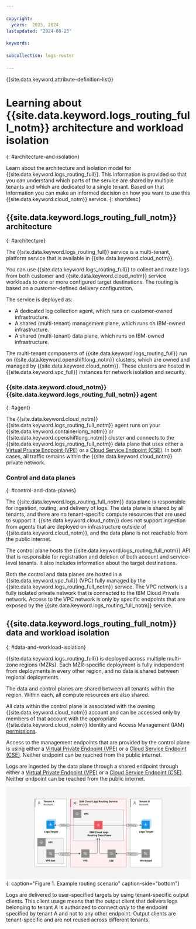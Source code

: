 ```yaml
---

copyright:
  years:  2023, 2024
lastupdated: "2024-08-25"

keywords:

subcollection: logs-router

---
```


{{site.data.keyword.attribute-definition-list}}

# Learning about {{site.data.keyword.logs_routing_full_notm}} architecture and workload isolation
{: #architecture-and-isolation}

Learn about the architecture and isolation model for {{site.data.keyword.logs_routing_full}}. This information is provided so that you can understand which parts of the service are shared by multiple tenants and which are dedicated to a single tenant. Based on that information you can make an informed decision on how you want to use this {{site.data.keyword.cloud_notm}} service.
{: shortdesc}

## {{site.data.keyword.logs_routing_full_notm}} architecture
{: #architecture}

The {{site.data.keyword.logs_routing_full}} service is a multi-tenant, platform service that is available in {{site.data.keyword.cloud_notm}}.

You can use {{site.data.keyword.logs_routing_full}} to collect and route logs from both customer and {{site.data.keyword.cloud_notm}} service workloads to one or more configured target destinations. The routing is based on a customer-defined delivery configuration.

The service is deployed as:

* A dedicated log collection agent, which runs on customer-owned infrastructure.
* A shared (multi-tenant) management plane, which runs on IBM-owned infrastructure.
* A shared (multi-tenant) data plane, which runs on IBM-owned infrastructure.

The multi-tenant components of {{site.data.keyword.logs_routing_full}} run on {{site.data.keyword.openshiftlong_notm}} clusters, which are owned and managed by {{site.data.keyword.cloud_notm}}. These clusters are hosted in {{site.data.keyword.vpc_full}} instances for network isolation and security.

### {{site.data.keyword.cloud_notm}} {{site.data.keyword.logs_routing_full_notm}} agent
{: #agent}

The {{site.data.keyword.cloud_notm}} {{site.data.keyword.logs_routing_full_notm}} agent runs on your {{site.data.keyword.containerlong_notm}} or {{site.data.keyword.openshiftlong_notm}} cluster and connects to the {{site.data.keyword.logs_routing_full_notm}} data plane that uses either a [Virtual Private Endpoint (VPE)](/docs/vpc?topic=vpc-about-vpe) or a [Cloud Service Endpoint (CSE)](/docs/account?topic=account-service-endpoints-overview). In both cases, all traffic remains within the {{site.data.keyword.cloud_notm}} private network.

### Control and data planes
{: #control-and-data-planes}


The {{site.data.keyword.logs_routing_full_notm}} data plane is responsible for ingestion, routing, and delivery of logs. The data plane is shared by all tenants, and there are no tenant-specific compute resources that are used to support it. {{site.data.keyword.cloud_notm}} does not support ingestion from agents that are deployed on infrastructure outside of {{site.data.keyword.cloud_notm}}, and the data plane is not reachable from the public internet.

The control plane hosts the {{site.data.keyword.logs_routing_full_notm}} API that is responsible for registration and deletion of both account and service-level tenants. It also includes information about the target destinations.

Both the control and data planes are hosted in a {{site.data.keyword.vpc_full}} (VPC) fully managed by the {{site.data.keyword.logs_routing_full_notm}} service. The VPC network is a fully isolated private network that is connected to the IBM Cloud Private network. Access to the VPC network is only by specific endpoints that are exposed by the {{site.data.keyword.logs_routing_full_notm}} service.

## {{site.data.keyword.logs_routing_full_notm}} data and workload isolation
{: #data-and-workload-isolation}

{{site.data.keyword.logs_routing_full}} is deployed across multiple multi-zone regions (MZRs).  Each MZR-specific deployment is fully independent from deployments in every other region, and no data is shared between regional deployments.

The data and control planes are shared between all tenants within the region. Within each, all compute resources are also shared.

All data within the control plane is associated with the owning {{site.data.keyword.cloud_notm}} account and can be accessed only by members of that account with the appropriate {{site.data.keyword.cloud_notm}} Identity and Access Management (IAM) [permissions](/docs/logs-router?topic=logs-router-iam).

Access to the management endpoints that are provided by the control plane is using either a [Virtual Private Endpoint (VPE)](/docs/vpc?topic=vpc-about-vpe) or a [Cloud Service Endpoint (CSE)](/docs/account?topic=account-service-endpoints-overview). Neither endpoint can be reached from the public internet.

Logs are ingested by the data plane through a shared endpoint through either a [Virtual Private Endpoint (VPE)](/docs/vpc?topic=vpc-about-vpe) or a [Cloud Service Endpoint (CSE)](/docs/account?topic=account-service-endpoints-overview). Neither endpoint can be reached from the public internet.

![Example routing scenario](../images/Logs-Router-04--1.svg "Example routing scenario"){: caption="Figure 1. Example routing scenario" caption-side="bottom"}

Logs are delivered to user-specified targets by using tenant-specific output clients. This client usage means that the output client that delivers logs belonging to tenant A is authorized to connect _only_ to the endpoint specified by tenant A and not to any other endpoint. Output clients are tenant-specific and are not reused across different tenants.
